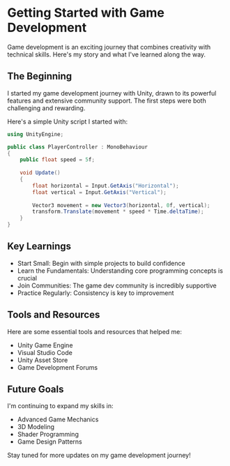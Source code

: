# Getting Started with Game Development

Game development is an exciting journey that combines creativity with technical skills. Here's my story and what I've learned along the way.

## The Beginning

I started my game development journey with Unity, drawn to its powerful features and extensive community support. The first steps were both challenging and rewarding.

Here's a simple Unity script I started with:

```csharp
using UnityEngine;

public class PlayerController : MonoBehaviour
{
    public float speed = 5f;
    
    void Update()
    {
        float horizontal = Input.GetAxis("Horizontal");
        float vertical = Input.GetAxis("Vertical");
        
        Vector3 movement = new Vector3(horizontal, 0f, vertical);
        transform.Translate(movement * speed * Time.deltaTime);
    }
}
```

## Key Learnings

- Start Small: Begin with simple projects to build confidence
- Learn the Fundamentals: Understanding core programming concepts is crucial
- Join Communities: The game dev community is incredibly supportive
- Practice Regularly: Consistency is key to improvement

## Tools and Resources

Here are some essential tools and resources that helped me:
- Unity Game Engine
- Visual Studio Code
- Unity Asset Store
- Game Development Forums

## Future Goals

I'm continuing to expand my skills in:
- Advanced Game Mechanics
- 3D Modeling
- Shader Programming
- Game Design Patterns

Stay tuned for more updates on my game development journey!
